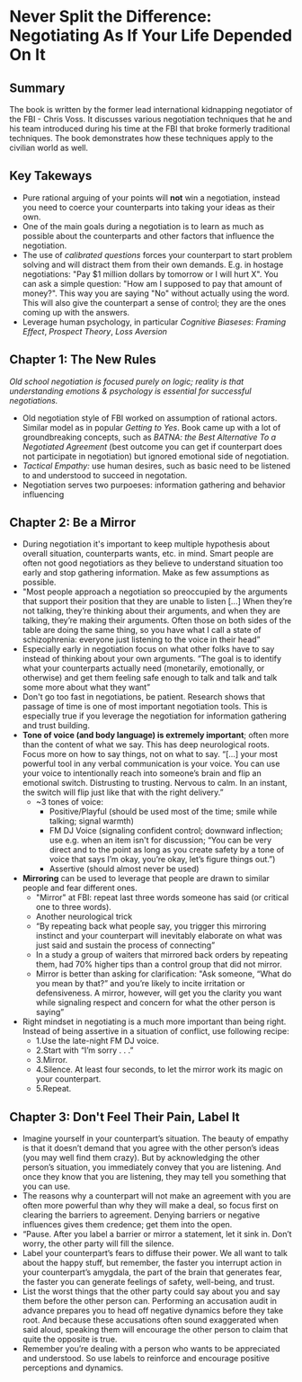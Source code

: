# Never Split the Difference: Negotiating As If Your Life Depended On It

## Summary

The book is written by the former lead international kidnapping negotiator of the FBI - Chris Voss. It discusses various negotiation techniques that he and his team introduced during his time at the FBI that broke formerly traditional techniques. The book demonstrates how these techniques apply to the civilian world as well.

## Key Takeways

- Pure rational arguing of your points will **not** win a negotiation, instead you need to coerce your counterparts into taking your ideas as their own.
- One of the main goals during a negotiation is to learn as much as possible about the counterparts and other factors that influence the negotiation.
- The use of *calibrated questions* forces your counterpart to start problem solving and will distract them from their own demands. E.g. in hostage negotiations: "Pay $1 million dollars by tomorrow or I will hurt X". You can ask a simple question: "How am I supposed to pay that amount of money?". This way you are saying "No" without actually using the word. This will also give the counterpart a sense of control; they are the ones coming up with the answers.
- Leverage human psychology, in particular *Cognitive Biaseses*: *Framing Effect*, *Prospect Theory*, *Loss Aversion* 

## Chapter 1: The New Rules

*Old school negotiation is focused purely on logic; reality is that understanding emotions & psychology is essential for successful negotiations.*

- Old negotiation style of FBI worked on assumption of rational actors. Similar model as in popular *Getting to Yes*. Book came up with a lot of groundbreaking concepts, such as *BATNA: the Best Alternative To a Negotiated Agreement* (best outcome you can get if counterpart does not participate in negotiation) but ignored emotional side of negotiation.
- *Tactical Empathy:* use human desires, such as basic need to be listened to and understood to succeed in negotation.
- Negotiation serves two purpoeses: information gathering and behavior influencing



## Chapter 2: Be a Mirror

- During negotiation it's important to keep multiple hypothesis about overall situation, counterparts wants, etc. in mind. Smart people are often not good negotiatiors as they believe to understand situation too early and stop gathering information. Make as few assumptions as possible.
- "Most people approach a negotiation so preoccupied by the arguments that support their position that they are unable to listen [...] When they’re not talking, they’re thinking about their arguments, and when they are talking, they’re making their arguments. Often those on both sides of the table are doing the same thing, so you have what I call a state of schizophrenia: everyone just listening to the voice in their head”
- Especially early in negotiation focus on what other folks have to say instead of thinking about your own arguments. “The goal is to identify what your counterparts actually need (monetarily, emotionally, or otherwise) and get them feeling safe enough to talk and talk and talk some more about what they want”
- Don't go too fast in negotiations, be patient. Research shows that passage of time is one of most important negotiation tools. This is especially true if you leverage the negotiation for information gathering and trust building.
- **Tone of voice (and body language) is extremely important**; often more than the content of what we say. This has deep neurological roots. Focus more on how to say things, not on what to say. “[...] your most powerful tool in any verbal communication is your voice. You can use your voice to intentionally reach into someone’s brain and flip an emotional switch. Distrusting to trusting. Nervous to calm. In an instant, the switch will flip just like that with the right delivery.”
  - ~3 tones of voice:
    - Positive/Playful (should be used most of the time; smile while talking; signal warmth)
    - FM DJ Voice (signaling confident control; downward inflection; use e.g. when an item isn't for discussion; “You can be very direct and to the point as long as you create safety by a tone of voice that says I’m okay, you’re okay, let’s figure things out.”)
    - Assertive (should almost never be used)
- **Mirroring** can be used to leverage that people are drawn to similar people and fear different ones.
  - "Mirror" at FBI: repeat last three words someone has said (or critical one to three words).
  - Another neurological trick
  - “By repeating back what people say, you trigger this mirroring instinct and your counterpart will inevitably elaborate on what was just said and sustain the process of connecting”
  - In a study a group of waiters that mirrored back orders by repeating them, had 70% higher tips than a control group that did not mirror.
  - Mirror is better than asking for clarification: "Ask someone, “What do you mean by that?” and you’re likely to incite irritation or defensiveness. A mirror, however, will get you the clarity you want while signaling respect and concern for what the other person is saying”
- Right mindset in negotiating is a much more important than being right. Instead of being assertive in a situation of conflict, use following recipe:
  - 1.Use the late-night FM DJ voice.
  - 2.Start with “I’m sorry . . .”
  - 3.Mirror.
  - 4.Silence. At least four seconds, to let the mirror work its magic on your counterpart.
  - 5.Repeat.


## Chapter 3: Don't Feel Their Pain, Label It

- Imagine yourself in your counterpart’s situation. The beauty of empathy is that it doesn’t demand that you agree with the other person’s ideas (you may well find them crazy). But by acknowledging the other person’s situation, you immediately convey that you are listening. And once they know that you are listening, they may tell you something that you can use.
- The reasons why a counterpart will not make an agreement with you are often more powerful than why they will make a deal, so focus first on clearing the barriers to agreement. Denying barriers or negative influences gives them credence; get them into the open.
- “Pause. After you label a barrier or mirror a statement, let it sink in. Don’t worry, the other party will fill the silence.
- Label your counterpart’s fears to diffuse their power. We all want to talk about the happy stuff, but remember, the faster you interrupt action in your counterpart’s amygdala, the part of the brain that generates fear, the faster you can generate feelings of safety, well-being, and trust.
- List the worst things that the other party could say about you and say them before the other person can. Performing an accusation audit in advance prepares you to head off negative dynamics before they take root. And because these accusations often sound exaggerated when said aloud, speaking them will encourage the other person to claim that quite the opposite is true.
- Remember you’re dealing with a person who wants to be appreciated and understood. So use labels to reinforce and encourage positive perceptions and dynamics.